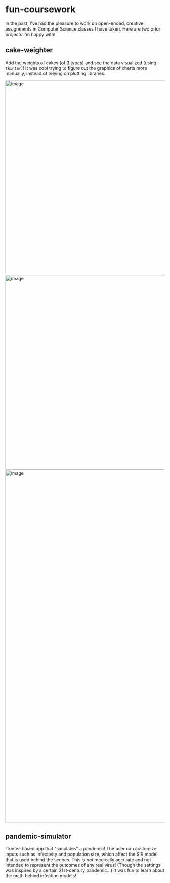 # fun-coursework

In the past, I've had the pleasure to work on open-ended, creative assignments in Computer Science classes I have taken. Here are two prior projects I'm happy with!

## cake-weighter

Add the weights of cakes (of 3 types) and see the data visualized (using `tkinter`)! It was cool trying to figure out the graphics of charts more manually, instead of relying on plotting libraries.

<img width="612" alt="image" src="https://github.com/user-attachments/assets/de383be8-df02-43b6-8e0b-9eff333e51d1" />
<img width="612" alt="image" src="https://github.com/user-attachments/assets/8fffb1cc-c13c-4f28-8b69-5e56706ffd0b" />
<img width="1112" alt="image" src="https://github.com/user-attachments/assets/99836b99-fe39-47c5-be4d-0f5122991153" />

## pandemic-simulator

Tkinter-based app that "simulates" a pandemic! The user can customize inputs such as infectivity and population size, which affect the SIR model that is used behind the scenes. This is _not_ medically accurate and not intended to represent the outcomes of any real virus! (Though the settings was inspired by a certain 21st-century pandemic...) It was fun to learn about the math behind infection models!
